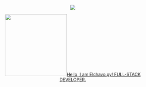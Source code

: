 <p align="center">
  <a href="https://discord.com/users/731636076074106933"><img src="https://img.icons8.com/nolan/2x/discord-logo.png"></a>
</p>

<p align="center">
  <a href="https://github.com/Vparonline/"> <img src="https://i.hizliresim.com/lAuT3p.png" width="200" weight="400px">Hello, I am Elchavo.py!
FULL-STACK DEVELOPER.</a>
</p>
